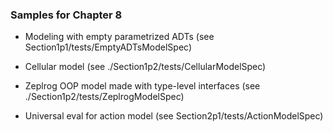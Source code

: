 ### Samples for Chapter 8

* Modeling with empty parametrized ADTs
  (see Section1p1/tests/EmptyADTsModelSpec)

* Cellular model
  (see ./Section1p2/tests/CellularModelSpec)

* Zeplrog OOP model made with type-level interfaces
  (see ./Section1p2/tests/ZeplrogModelSpec)

* Universal eval for action model
  (see Section2p1/tests/ActionModelSpec)

